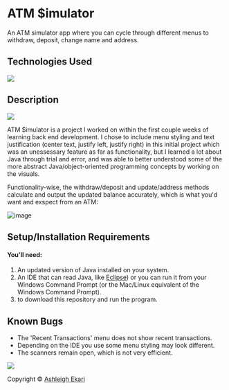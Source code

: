 # ATM $imulator

An ATM simulator app where you can cycle through different menus to withdraw, deposit, change name and address.
## Technologies Used

![](https://img.shields.io/badge/-Java-black.svg?style=flat-square&logo=openjdk&colorB=000)

## Description

![](https://i.imgur.com/AgjaXE1.png)

ATM $imulator is a project I worked on within the first couple weeks of learning back end development. I chose to include menu styling and text justification (center text, justify left, justify right) in this initial project which was an unessessary feature as far as functionality, but I learned a lot about Java through trial and error, and was able to better understood some of the more abstract Java/object-oriented programming concepts by working on the visuals.

Functionality-wise, the withdraw/deposit and update/address methods calculate and output the updated balance accurately, which is what you'd want and exspect from an ATM:

![image](https://i.imgur.com/8kTNqca.gif)

## Setup/Installation Requirements

#### You'll need:
1. An updated version of Java installed on your system.
2. An IDE that can read Java, like [Eclipse](https://www.eclipse.org/downloads/)) or you can run it from your Windows Command Prompt (or the Mac/Linux equivalent of the Windows Command Prompt).
3. to download this repository and run the program.

## Known Bugs
- The 'Recent Transactions' menu does not show recent transactions.
- Depending on the IDE you use some menu styling may look different.
- The scanners remain open, which is not very efficient.

![](https://i.imgur.com/N3WKGf3.png)

Copyright © [Ashleigh Ekari](https://www.ashleighekari.com)
